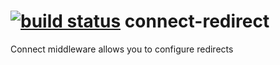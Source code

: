 [![build status](https://secure.travis-ci.org/dkiyatkin/connect-redirect.png)](http://travis-ci.org/dkiyatkin/connect-redirect)
connect-redirect
================

Connect middleware allows you to configure redirects
